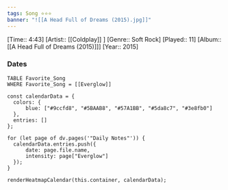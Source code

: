 ```yaml
---
tags: Song ⭐⭐⭐ 
banner: "![[A Head Full of Dreams (2015).jpg]]"
---
```

[Time:: 4:43]
[Artist:: [[Coldplay]] ]
[Genre:: Soft Rock]
[Played:: 11]
[Album:: [[A Head Full of Dreams (2015)]]]
[Year:: 2015]
### Dates
````dataview
TABLE Favorite_Song
WHERE Favorite_Song = [[Everglow]]
````

  ```dataviewjs
const calendarData = { 
	colors: { 
		blue: ["#9ccfd8", "#5BAAB8", "#57A1BB", "#5da8c7", "#3e8fb0"] 
	}, 
	entries: [] 
}; 

for (let page of dv.pages('"Daily Notes"')) { 
	calendarData.entries.push({ 
		date: page.file.name, 
		intensity: page["Everglow"]
	}); 
} 

renderHeatmapCalendar(this.container, calendarData);
```
